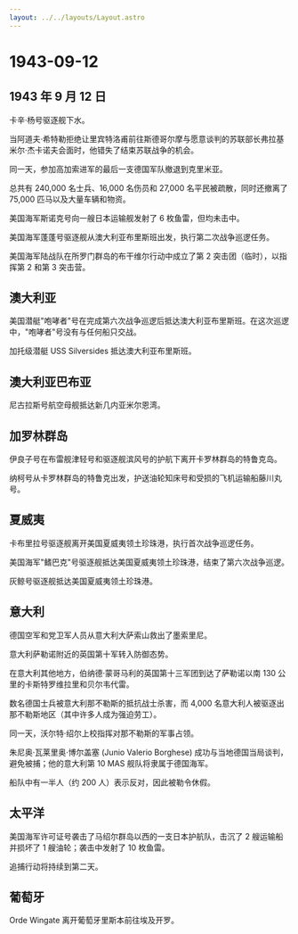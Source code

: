 ```yaml
---
layout: ../../layouts/Layout.astro
---
```


# 1943-09-12

## 1943 年 9 月 12 日

卡辛·杨号驱逐舰下水。

当阿道夫·希特勒拒绝让里宾特洛甫前往斯德哥尔摩与愿意谈判的苏联部长弗拉基米尔·杰卡诺夫会面时，他错失了结束苏联战争的机会。

同一天，参加高加索进军的最后一支德国军队撤退到克里米亚。

总共有 240,000 名士兵、16,000 名伤员和 27,000 名平民被疏散，同时还撤离了
75,000 匹马以及大量车辆和物资。

美国海军斯诺克号向一艘日本运输舰发射了 6 枚鱼雷，但均未击中。

美国海军蓬蓬号驱逐舰从澳大利亚布里斯班出发，执行第二次战争巡逻任务。

美国海军陆战队在所罗门群岛的布干维尔行动中成立了第 2
突击团（临时），以指挥第 2 和第 3 突击营。

## 澳大利亚

美国潜艇"咆哮者"号在完成第六次战争巡逻后抵达澳大利亚布里斯班。在这次巡逻中，"咆哮者"号没有与任何船只交战。

加托级潜艇 USS Silversides 抵达澳大利亚布里斯班。

## 澳大利亚巴布亚

尼古拉斯号航空母舰抵达新几内亚米尔恩湾。

## 加罗林群岛

伊良子号在布雷舰津轻号和驱逐舰滨风号的护航下离开卡罗林群岛的特鲁克岛。

纳柯号从卡罗林群岛的特鲁克出发，护送油轮知床号和受损的飞机运输船藤川丸号。

## 夏威夷

卡布里拉号驱逐舰离开美国夏威夷领土珍珠港，执行首次战争巡逻任务。

美国海军"鳍巴克"号驱逐舰抵达美国夏威夷领土珍珠港，结束了第六次战争巡逻。

灰鲸号驱逐舰抵达美国夏威夷领土珍珠港。

## 意大利

德国空军和党卫军人员从意大利大萨索山救出了墨索里尼。

意大利萨勒诺附近的英国第十军转入防御态势。

在意大利其他地方，伯纳德·蒙哥马利的英国第十三军团到达了萨勒诺以南 130
公里的卡斯特罗维拉里和贝尔韦代雷。

数名德国士兵被意大利那不勒斯的抵抗战士杀害，而 4,000
名意大利人被驱逐出那不勒斯地区（其中许多人成为强迫劳工）。

同一天，沃尔特·绍尔上校指挥对那不勒斯的军事占领。

朱尼奥·瓦莱里奥·博尔盖塞 (Junio Valerio Borghese)
成功与当地德国当局谈判，避免被捕；他的意大利第 10 MAS
舰队将隶属于德国海军。

船队中有一半人（约 200 人）表示反对，因此被勒令休假。

## 太平洋

美国海军许可证号袭击了马绍尔群岛以西的一支日本护航队，击沉了 2
艘运输船并损坏了 1 艘油轮；袭击中发射了 10 枚鱼雷。

追捕行动将持续到第二天。

## 葡萄牙

Orde Wingate 离开葡萄牙里斯本前往埃及开罗。